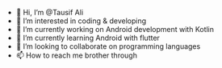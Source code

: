 - 👋 Hi, I’m @Tausif Ali
- 👀 I’m interested in coding & developing 
- 🌱 I’m currently working on Android development with Kotlin
- 🌱 I’m currently learning Android with flutter 
- 💞️ I’m looking to collaborate on programming languages
- 📫 How to reach me brother through

<!---
Tausif702/Tausif702 is a ✨ special ✨ repository because its `README.md` (this file) appears on your GitHub profile.
You can click the Preview link to take a look at your changes.
--->
